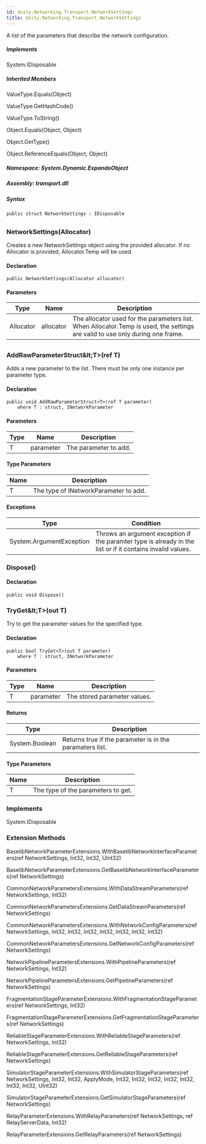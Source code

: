 ```yaml
---  
id: Unity.Networking.Transport.NetworkSettings  
title: Unity.Networking.Transport.NetworkSettings  
---
```


<div class="markdown level0 summary">

A list of the parameters that describe the network configuration.

</div>

<div class="markdown level0 conceptual">

</div>

<div classs="implements">

##### Implements

<div>

System.IDisposable

</div>

</div>

<div class="inheritedMembers">

##### Inherited Members

<div>

ValueType.Equals(Object)

</div>

<div>

ValueType.GetHashCode()

</div>

<div>

ValueType.ToString()

</div>

<div>

Object.Equals(Object, Object)

</div>

<div>

Object.GetType()

</div>

<div>

Object.ReferenceEquals(Object, Object)

</div>

</div>

##### **Namespace**: System.Dynamic.ExpandoObject

##### **Assembly**: transport.dll

##### Syntax

``` lang-csharp
public struct NetworkSettings : IDisposable
```

## 

### NetworkSettings(Allocator)

<div class="markdown level1 summary">

Creates a new NetworkSettings object using the provided allocator. If no
Allocator is provided, Allocator.Temp will be used.

</div>

<div class="markdown level1 conceptual">

</div>

#### Declaration

``` lang-csharp
public NetworkSettings(Allocator allocator)
```

#### Parameters

| Type      | Name      | Description                                                                                                                   |
|-----------|-----------|-------------------------------------------------------------------------------------------------------------------------------|
| Allocator | allocator | The allocator used for the parameters list. When Allocator.Temp is used, the settings are valid to use only during one frame. |

## 

### AddRawParameterStruct\&lt;T&gt;(ref T)

<div class="markdown level1 summary">

Adds a new parameter to the list. There must be only one instance per
parameter type.

</div>

<div class="markdown level1 conceptual">

</div>

#### Declaration

``` lang-csharp
public void AddRawParameterStruct<T>(ref T parameter)
    where T : struct, INetworkParameter
```

#### Parameters

| Type | Name      | Description           |
|------|-----------|-----------------------|
| T    | parameter | The parameter to add. |

#### Type Parameters

| Name | Description                           |
|------|---------------------------------------|
| T    | The type of INetworkParameter to add. |

#### Exceptions

| Type                     | Condition                                                                                                  |
|--------------------------|------------------------------------------------------------------------------------------------------------|
| System.ArgumentException | Throws an argument exception if the paramter type is already in the list or if it contains invalid values. |

### Dispose()

<div class="markdown level1 summary">

</div>

<div class="markdown level1 conceptual">

</div>

#### Declaration

``` lang-csharp
public void Dispose()
```

### TryGet\&lt;T&gt;(out T)

<div class="markdown level1 summary">

Try to get the parameter values for the specified type.

</div>

<div class="markdown level1 conceptual">

</div>

#### Declaration

``` lang-csharp
public bool TryGet<T>(out T parameter)
    where T : struct, INetworkParameter
```

#### Parameters

| Type | Name      | Description                  |
|------|-----------|------------------------------|
| T    | parameter | The stored parameter values. |

#### Returns

| Type           | Description                                              |
|----------------|----------------------------------------------------------|
| System.Boolean | Returns true if the parameter is in the paramaters list. |

#### Type Parameters

| Name | Description                        |
|------|------------------------------------|
| T    | The type of the parameters to get. |

### Implements

<div>

System.IDisposable

</div>

### Extension Methods

<div>

BaselibNetworkParameterExtensions.WithBaselibNetworkInterfaceParameters(ref
NetworkSettings, Int32, Int32, UInt32)

</div>

<div>

BaselibNetworkParameterExtensions.GetBaselibNetworkInterfaceParameters(ref
NetworkSettings)

</div>

<div>

CommonNetworkParametersExtensions.WithDataStreamParameters(ref
NetworkSettings, Int32)

</div>

<div>

CommonNetworkParametersExtensions.GetDataStreamParameters(ref
NetworkSettings)

</div>

<div>

CommonNetworkParametersExtensions.WithNetworkConfigParameters(ref
NetworkSettings, Int32, Int32, Int32, Int32, Int32, Int32, Int32)

</div>

<div>

CommonNetworkParametersExtensions.GetNetworkConfigParameters(ref
NetworkSettings)

</div>

<div>

NetworkPipelineParametersExtensions.WithPipelineParameters(ref
NetworkSettings, Int32)

</div>

<div>

NetworkPipelineParametersExtensions.GetPipelineParameters(ref
NetworkSettings)

</div>

<div>

FragmentationStageParameterExtensions.WithFragmentationStageParameters(ref
NetworkSettings, Int32)

</div>

<div>

FragmentationStageParameterExtensions.GetFragmentationStageParameters(ref
NetworkSettings)

</div>

<div>

ReliableStageParameterExtensions.WithReliableStageParameters(ref
NetworkSettings, Int32)

</div>

<div>

ReliableStageParameterExtensions.GetReliableStageParameters(ref
NetworkSettings)

</div>

<div>

SimulatorStageParameterExtensions.WithSimulatorStageParameters(ref
NetworkSettings, Int32, Int32, ApplyMode, Int32, Int32, Int32, Int32,
Int32, Int32, Int32, UInt32)

</div>

<div>

SimulatorStageParameterExtensions.GetSimulatorStageParameters(ref
NetworkSettings)

</div>

<div>

RelayParameterExtensions.WithRelayParameters(ref NetworkSettings, ref
RelayServerData, Int32)

</div>

<div>

RelayParameterExtensions.GetRelayParameters(ref NetworkSettings)

</div>
